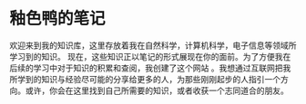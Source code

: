 # 釉色鸭的笔记

欢迎来到我的知识库，这里存放着我在自然科学，计算机科学，电子信息等领域所学习到的知识。
现在，这些知识正以笔记的形式展现在你的面前。为了方便我在后续的学习中对于知识的积累和查阅，我创建了这个网站 。我想通过互联网把我所学到的知识与经验尽可能的分享给更多的人，为那些刚刚起步的人指引一个方向。或许，你会在这里找到自己所需要的知识，或者收获一个志同道合的朋友。
